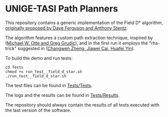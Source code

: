 # UNIGE-TASI Path Planners

This repository contains a generic implementation of the Field D* algorithm,
[originally proposed by Dave Ferguson and Anthony Stentz](https://www.ri.cmu.edu/pub_files/pub4/ferguson_david_2005_3/ferguson_david_2005_3.pdf).

The algorithm features a custom path extraction technique, inspired by ([Michael W. Otte and Greg Grudic](https://ieeexplore.ieee.org/stamp/stamp.jsp?tp=&arnumber=5354775)),
and in the first run it employs the "rhs-trick" suggested in ([Changwen Zheng, Jiawei Cai, Huafei Yin](https://www.scirp.org/pdf/ALAMT20120200001_65663100.pdf)).

To build the demo and run tests:
```
cd Tests
chmod +x run_test__field_d_star.sh
./run_test__field_d_star.sh
```
The test files can be found in [Tests/Tests](Tests/Tests).

The logs and the results can be found in [Tests/Results](Tests/Results).

The repository should always contain the results of all tests executed with the last version of the software.